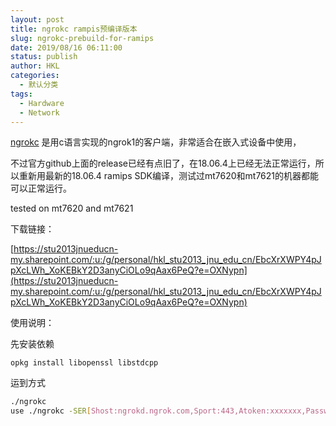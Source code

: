 ```yaml
---
layout: post
title: ngrokc rampis预编译版本
slug: ngrokc-prebuild-for-ramips
date: 2019/08/16 06:11:00
status: publish
author: HKL
categories: 
  - 默认分类
tags: 
  - Hardware
  - Network
---
```


[ngrokc](https://github.com/dosgo/ngrok-c) 是用c语言实现的ngrok1的客户端，非常适合在嵌入式设备中使用，

不过官方github上面的release已经有点旧了，在18.06.4上已经无法正常运行，所以重新用最新的18.06.4 ramips SDK编译，测试过mt7620和mt7621的机器都能可以正常运行。

tested on mt7620 and mt7621

下载链接：

[https://stu2013jnueducn-my.sharepoint.com/:u:/g/personal/hkl_stu2013_jnu_edu_cn/EbcXrXWPY4pJpXcLWh_XoKEBkY2D3anyCiOLo9qAax6PeQ?e=OXNypn](https://stu2013jnueducn-my.sharepoint.com/:u:/g/personal/hkl_stu2013_jnu_edu_cn/EbcXrXWPY4pJpXcLWh_XoKEBkY2D3anyCiOLo9qAax6PeQ?e=OXNypn)



使用说明：

<!--more-->

先安装依赖

`opkg install libopenssl libstdcpp`


运到方式

```bash
./ngrokc
use ./ngrokc -SER[Shost:ngrokd.ngrok.com,Sport:443,Atoken:xxxxxxx,Password:xxx] -AddTun[Type:tcp,Lhost:127.0.0.1,Lport:80,Rport:50199,Hostheader:localhost]
```
